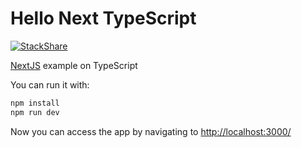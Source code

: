 # Hello Next TypeScript

[![StackShare](http://img.shields.io/badge/tech-stack-0690fa.svg?style=flat)](https://stackshare.io/goncharenko/hello-next-typescript)

[NextJS](https://nextjs.org) example on TypeScript

You can run it with:

```bash
npm install
npm run dev
```

Now you can access the app by navigating to <http://localhost:3000/>

